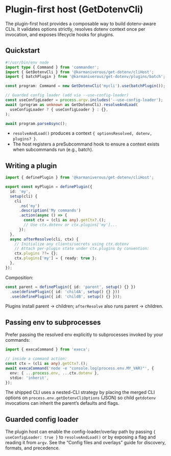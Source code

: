 # Plugin-first host (GetDotenvCli)

The plugin-first host provides a composable way to build dotenv-aware CLIs. It
validates options strictly, resolves dotenv context once per invocation, and
exposes lifecycle hooks for plugins.

## Quickstart

```ts
#!/usr/bin/env node
import type { Command } from 'commander';
import { GetDotenvCli } from '@karmaniverous/get-dotenv/cliHost';
import { batchPlugin } from '@karmaniverous/get-dotenv/plugins/batch';

const program: Command = new GetDotenvCli('mycli').use(batchPlugin());

// Guarded config loader (add via --use-config-loader)
const useConfigLoader = process.argv.includes('--use-config-loader');
await (program as unknown as GetDotenvCli).resolveAndLoad(
  useConfigLoader ? { useConfigLoader } : {},
);

await program.parseAsync();
```

- `resolveAndLoad()` produces a context `{ optionsResolved, dotenv, plugins? }`.
- The host registers a preSubcommand hook to ensure a context exists when
  subcommands run (e.g., batch).

## Writing a plugin

```ts
import { definePlugin } from '@karmaniverous/get-dotenv/cliHost';

export const myPlugin = definePlugin({
  id: 'my',
  setup(cli) {
    cli
      .ns('my')
      .description('My commands')
      .action(async () => {
        const ctx = (cli as any).getCtx?.();
        // Use ctx.dotenv or ctx.plugins['my']...
      });
  },
  async afterResolve(cli, ctx) {
    // Initialize any clients/secrets using ctx.dotenv
    // Attach per-plugin state under ctx.plugins by convention:
    ctx.plugins ??= {};
    ctx.plugins['my'] = { ready: true };
  },
});
```

Composition:

```ts
const parent = definePlugin({ id: 'parent', setup() {} })
  .use(definePlugin({ id: 'childA', setup() {} }))
  .use(definePlugin({ id: 'childB', setup() {} }));
```

Plugins install parent → children; `afterResolve` also runs parent → children.

## Passing env to subprocesses

Prefer passing the resolved env explicitly to subprocesses invoked by your
commands:

```ts
import { execaCommand } from 'execa';

// inside a command action:
const ctx = (cli as any).getCtx?.();
await execaCommand('node -e "console.log(process.env.MY_VAR)"', {
  env: { ...process.env, ...ctx.dotenv },
  stdio: 'inherit',
});
```

The shipped CLI uses a nested-CLI strategy by placing the merged CLI options on
`process.env.getDotenvCliOptions` (JSON) so child `getdotenv` invocations can
inherit the parent’s defaults and flags.

## Guarded config loader

The plugin host can enable the config-loader/overlay path by passing
`{ useConfigLoader: true }` to `resolveAndLoad()` or by exposing a flag and
reading it from `argv`. See the “Config files and overlays” guide for discovery,
formats, and precedence.
